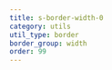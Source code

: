 ```yaml
---
title: s-border-width-0
category: utils
util_type: border
border_group: width
order: 99
---
```

<span class="s-border s-border-width-0"></span>